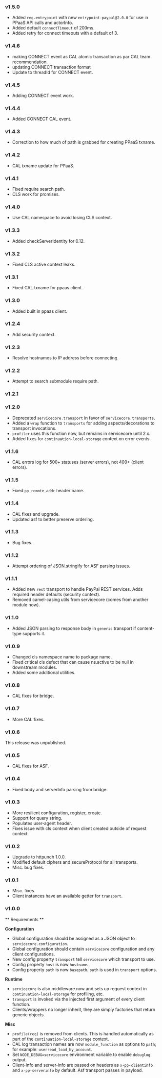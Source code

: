 ### v1.5.0

* Added `req.entrypoint` with new `entrypoint-paypal@2.0.0` for use in PPaaS API calls and actorInfo.
* Added default `connectTimeout` of 200ms.
* Added retry for connect timeouts with a default of 3.

### v1.4.6

* making CONNECT event as CAL atomic transaction as par CAL team recommendation.
* updating CONNECT transaction format
* Update to threadId for CONNECT event.

### v1.4.5

* Adding CONNECT event work.

### v1.4.4

* Added CONNECT CAL event.

### v1.4.3

* Correction to how much of path is grabbed for creating PPaaS txname.

### v1.4.2

* CAL txname update for PPaaS.

### v1.4.1

* Fixed require search path.
* CLS work for promises.

### v1.4.0

* Use CAL namespace to avoid losing CLS context.

### v1.3.3

* Added checkServerIdentity for 0.12.

### v1.3.2

* Fixed CLS active context leaks.

### v1.3.1

* Fixed CAL txname for ppaas client.

### v1.3.0

* Added built in ppaas client.

### v1.2.4

* Add security context.

### v1.2.3

* Resolve hostnames to IP address before connecting.

### v1.2.2

* Attempt to search submodule require path.

### v1.2.1

### v1.2.0

* Deprecated `servicecore.transport` in favor of `servicecore.transports`.
* Added a `wrap` function to `transports` for adding aspects/decorations to transport invocations.
* `profiler` uses this function now, but remains in servicecore until 2.x.
* Added fixes for `continuation-local-storage` context on error events.

### v1.1.6

* CAL errors log for 500+ statuses (server errors), not 400+ (client errors).

### v1.1.5

* Fixed `pp_remote_addr` header name.

### v1.1.4

* CAL fixes and upgrade.
* Updated asf to better preserve ordering.

### v1.1.3

* Bug fixes.

### v1.1.2

* Attempt ordering of JSON.stringify for ASF parsing issues.

### v1.1.1

* Added new `rest` transport to handle PayPal REST services. Adds required header defaults (security context).
* Removed camel-casing utils from servicecore (comes from another module now).

### v1.1.0

* Added JSON parsing to response body in `generic` transport if content-type supports it.

### v1.0.9

* Changed cls namespace name to package name.
* Fixed critical cls defect that can cause ns.active to be null in downstream modules.
* Added some additional utilities.

### v1.0.8

* CAL fixes for bridge.

### v1.0.7

* More CAL fixes.

### v1.0.6

This release was unpublished.

### v1.0.5

* CAL fixes for ASF.

### v1.0.4

* Fixed body and serverInfo parsing from bridge.

### v1.0.3

* More resilient configuration, register, create.
* Support for query string.
* Populates user-agent header.
* Fixes issue with cls context when client created outside of request context.

### v1.0.2

* Upgrade to httpunch 1.0.0.
* Modified default ciphers and secureProtocol for all transports.
* Misc. bug fixes.

### v1.0.1

* Misc. fixes.
* Client instances have an available getter for `transport`.

### v1.0.0

** Requirements **

**Configuration**

* Global configuration should be assigned as a JSON object to `servicecore.configuration`.
* Global configuration should contain `servicecore` configuration and any client configurations.
* New config property `transport` tell `servicecore` which transport to use.
* Config property `host` is now `hostname`.
* Config property `path` is now `basepath`. `path` is used in `transport` options.

**Runtime**

* `servicecore` is also middleware now and sets up request context in `continuation-local-storage` for profiling, etc.
* `transport` is invoked via the injected first argument of every client function.
* Clients/wrappers no longer inherit, they are simply factories that return generic objects.

**Misc**

* `profile(req)` is removed from clients. This is handled automatically as part of the `continuation-local-storage` context.
* CAL log transaction names are now `module_function` as options to `path`; for example: `userread_load_by_account`.
* Set `NODE_DEBUG=servicecore` environment variable to enable `debuglog` output.
* Client-info and server-info are passed on headers as `x-pp-clientinfo` and `x-pp-serverinfo` by default. Asf transport passes in payload.
